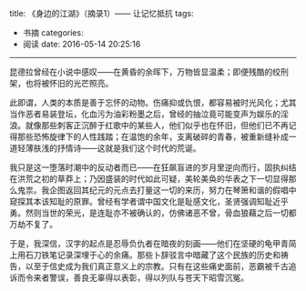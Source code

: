 title: 《身边的江湖》（摘录1）—— 让记忆抵抗
tags:
  - 书摘
categories:
  - 阅读
date: 2016-05-14 20:25:16
---

昆德拉曾经在小说中感叹——在黄昏的余晖下，万物皆显温柔；即便残酷的绞刑架，也将被怀旧的光芒照亮。

此即谓，人类的本质是善于忘怀的动物。伤痛抑或仇恨，都容易被时光风化；尤其当作恶者易装登坛，化血污为油彩粉墨之后，曾经的抽泣竟可能变声为娱乐的淫浪。就像那些刺客正沉醉于红歌中的某些人，他们似乎也在怀旧，但他们已不再记得那些恐怖旋律下的人性践踏；在温饱的余年，支离破碎的青春，被重新缝补成一道轻薄肤浅的抒情诗——这就是我们这个时代的荒诞。

我只是这一堕落时潮中的反动者而已——在狂飙盲进的岁月里逆向而行，固执纠结在洪荒之初的草莽上；乃因盛装的时代如此可疑，美轮美奂的华表之下一切显得那么鬼祟。我企图返回其纪元的元点去打量这一切的来历，努力在琴箫和谐的假唱中窥探其本该知耻的原罪。曾经有学者谓中国文化是耻感文化，圣贤强调知耻近乎勇。然则当世的荣光，是连耻亦不被确认的，仿佛诸恶不曾，骨血狼藉之后一切都万劫不复了。

于是，我深信，汉字的起点是忍辱负仇者在暗夜的刻画——他们在坚硬的龟甲青简上用石刀铁笔记录深埋于心的余痛。那些卜辞驳言中暗藏了这个民族的历史和祷告，以至于信史成为我们真正意义上的宗教。只有在这些痛史面前，恶霸被千古追诉而令来者警误，善良无辜得以表彰，得以列队与苍天下昭雪沉冤。
